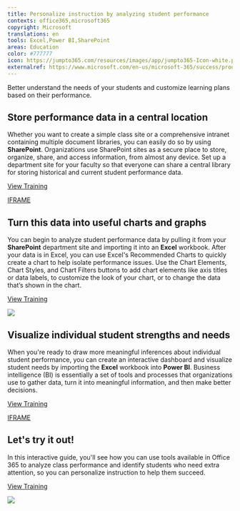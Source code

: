 ```yaml
---
title: Personalize instruction by analyzing student performance
contexts: office365,microsoft365
copyright: Microsoft
translations: en
tools: Excel,Power BI,SharePoint
areas: Education
color: #777777
icon: https://jumpto365.com/resources/images/app/jumpto365-Icon-white.png
externalref: https://www.microsoft.com/en-us/microsoft-365/success/productivitylibrary/personalize-instruction-by-analyzing-student-performance
---
```

Better understand the needs of your students and customize learning plans based on their performance.


## Store performance data in a central location

Whether you want to create a simple class site or a comprehensive intranet containing multiple document libraries, you can easily do so by using **SharePoint**. Organizations use SharePoint sites as a secure place to store, organize, share, and access information, from almost any device. Set up a department site for your faculty so that everyone can share a central library for storing historical and current student performance data.

[View Training](https://support.office.com/article/Create-a-team-site-in-SharePoint-Online-ef10c1e7-15f3-42a3-98aa-b5972711777d)

[IFRAME](https://www.microsoft.com/en-us/videoplayer/embed/RE1UCma)

## Turn this data into useful charts and graphs

You can begin to analyze student performance data by pulling it from your **SharePoint** department site and importing it into an **Excel** workbook. After your data is in Excel, you can use Excel's Recommended Charts to quickly create a chart to help isolate performance issues. Use the Chart Elements, Chart Styles, and Chart Filters buttons to add chart elements like axis titles or data labels, to customize the look of your chart, or to change the data that’s shown in the chart.

[View Training](https://support.office.com/article/Create-a-chart-with-recommended-charts-cd131b77-79c7-4537-a438-8db20cea84c0)

![](http://img-prod-cms-rt-microsoft-com.akamaized.net/cms/api/am/imageFileData/RE1MNrK?ver=f7d0)

## Visualize individual student strengths and needs

When you're ready to draw more meaningful inferences about individual student performance, you can create an interactive dashboard and visualize student needs by importing the **Excel** workbook into **Power BI**. Business intelligence (BI) is essentially a set of tools and processes that organizations use to gather data, turn it into meaningful information, and then make better decisions.

[View Training](https://powerbi.microsoft.com/en-us/guided-learning/powerbi-learning-5-2-upload-excel/)

[IFRAME](https://www.microsoft.com/en-us/videoplayer/embed/RE1UK8Y)

## Let's try it out!

In this interactive guide, you'll see how you can use tools available in Office 365 to analyze class performance and identify students who need extra attention, so you can personalize instruction to help them succeed.

[View Training](http://office365-education.cloudguides.com:80/embed/15w)

![](http://img-prod-cms-rt-microsoft-com.akamaized.net/cms/api/am/imageFileData/RE1MMM3?ver=0d04)

